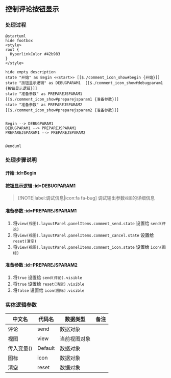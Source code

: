 ## 控制评论按钮显示 <!-- {docsify-ignore-all} -->

   

### 处理过程

```plantuml
@startuml
hide footbox
<style>
root {
  HyperlinkColor #42b983
}
</style>

hide empty description
state "开始" as Begin <<start>> [[$./comment_icon_show#begin {开始}]]
state "按钮显示逻辑" as DEBUGPARAM1  [[$./comment_icon_show#debugparam1 {按钮显示逻辑}]]
state "准备参数" as PREPAREJSPARAM1  [[$./comment_icon_show#preparejsparam1 {准备参数}]]
state "准备参数" as PREPAREJSPARAM2  [[$./comment_icon_show#preparejsparam2 {准备参数}]]


Begin --> DEBUGPARAM1
DEBUGPARAM1 --> PREPAREJSPARAM1
PREPAREJSPARAM1 --> PREPAREJSPARAM2


@enduml
```


### 处理步骤说明

#### 开始 :id=Begin




#### 按钮显示逻辑 :id=DEBUGPARAM1



> [!NOTE|label:调试信息|icon:fa fa-bug]
> 调试输出参数`视图`的详细信息

#### 准备参数 :id=PREPAREJSPARAM1



1. 将`view(视图).layoutPanel.panelItems.comment_send.state` 设置给  `send(评论)`
2. 将`view(视图).layoutPanel.panelItems.comment_cancel.state` 设置给  `reset(清空)`
3. 将`view(视图).layoutPanel.panelItems.comment_icon.state` 设置给  `icon(图标)`

#### 准备参数 :id=PREPAREJSPARAM2



1. 将`true` 设置给  `send(评论).visible`
2. 将`true` 设置给  `reset(清空).visible`
3. 将`false` 设置给  `icon(图标).visible`



### 实体逻辑参数

|    中文名   |    代码名    |  数据类型      |备注 |
| --------| --------| --------  | --------   |
|评论|send|数据对象||
|视图|view|当前视图对象||
|传入变量(<i class="fa fa-check"/></i>)|Default|数据对象||
|图标|icon|数据对象||
|清空|reset|数据对象||
